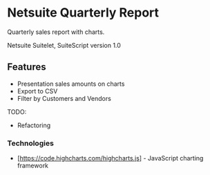 # Netsuite Quarterly Report

Quarterly sales report with charts.

Netsuite Suitelet, 
SuiteScript version 1.0 

## Features
- Presentation sales amounts on charts 
- Export to CSV
- Filter by Customers and Vendors


TODO:
  - Refactoring
  
  ### Technologies
  - [https://code.highcharts.com/highcharts.js] -  JavaScript charting framework
